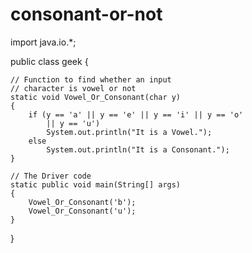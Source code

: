 # consonant-or-not
import java.io.*; 
  
public class geek { 
  
    // Function to find whether an input 
    // character is vowel or not 
    static void Vowel_Or_Consonant(char y) 
    { 
        if (y == 'a' || y == 'e' || y == 'i' || y == 'o'
            || y == 'u') 
            System.out.println("It is a Vowel."); 
        else
            System.out.println("It is a Consonant."); 
    } 
  
    // The Driver code 
    static public void main(String[] args) 
    { 
        Vowel_Or_Consonant('b'); 
        Vowel_Or_Consonant('u'); 
    } 
}
